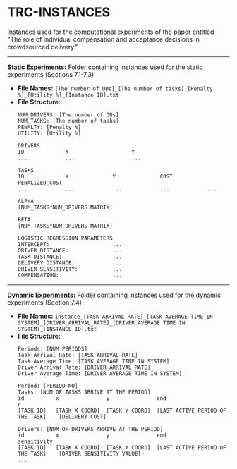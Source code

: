 # TRC-INSTANCES

Instances used for the computational experiments of the paper entitled "The role of individual compensation and acceptance decisions in crowdsourced delivery."

---

**Static Experiments:** Folder containing instances used for the static experiments (Sections 7.1-7.3)  
- **File Names:** `[The number of ODs]_[The number of tasks]_[Penalty %]_[Utility %]_[Instance ID].txt`  
- **File Structure:**
    ```
    NUM_DRIVERS: [The number of ODs]
    NUM_TASKS: [The number of tasks]
    PENALTY: [Penalty %]
    UTILITY: [Utility %]

    DRIVERS
    ID             X                    Y              
    ...            ...                  ...

    TASKS
    ID             X              Y              COST           PENALIZED_COST 
    ...            ...            ...            ...            ...

    ALPHA
    [NUM_TASKS*NUM_DRIVERS MATRIX]    

    BETA
    [NUM_TASKS*NUM_DRIVERS MATRIX]

    LOGISTIC REGRESSION PARAMETERS
    INTERCEPT:                    ...     
    DRIVER DISTANCE:              ...     
    TASK DISTANCE:                ...   
    DELIVERY DISTANCE:            ...     
    DRIVER SENSITIVITY:           ...       
    COMPENSATION:                 ...
    ```

---

**Dynamic Experiments:** Folder containing instances used for the dynamic experiments (Section 7.4)  
- **File Names:** `instance_[TASK ARRIVAL RATE]_[TASK AVERAGE TIME IN SYSTEM]_[DRIVER_ARRIVAL_RATE]_[DRIVER AVERAGE TIME IN SYSTEM]_[INSTANCE ID].txt`  
- **File Structure:**
    ```
    Periods: [NUM PERIODS]
    Task Arrival Rate: [TASK ARRIVAL RATE]
    Task Average Time: [TASK AVERAGE TIME IN SYSTEM]
    Driver Arrival Rate: [DRIVER_ARRIVAL_RATE]
    Driver Average Time: [DRIVER AVERAGE TIME IN SYSTEM]

    Period: [PERIOD NO]
    Tasks: [NUM OF TASKS ARRIVE AT THE PERIOD]
    id      	x	            y	            end	                                c
    [TASK ID]	[TASK X COORD]	[TASK Y COORD]	[LAST ACTIVE PERIOD OF THE TASK]	[DELIVERY COST]

    Drivers: [NUM OF DRIVERS ARRIVE AT THE PERIOD]    
    id      	x	            y	            end	                                sensitivity
    [TASK ID]	[TASK X COORD]	[TASK Y COORD]	[LAST ACTIVE PERIOD OF THE TASK]	[DRIVER SENSITIVITY VALUE]
    ...
    ```
